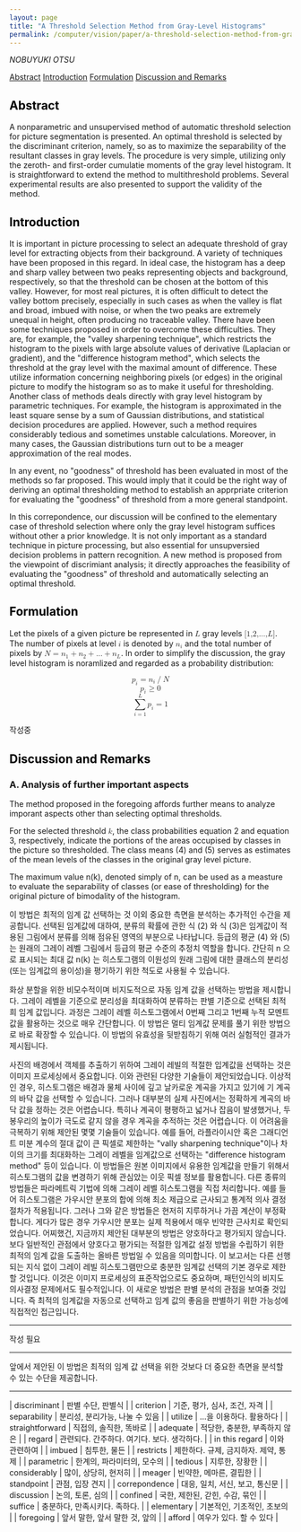 ```yaml
---
layout: page
title: "A Threshold Selection Method from Gray-Level Histograms"
permalink: /computer/vision/paper/a-threshold-selection-method-from-gray-level-histograms/
---
```


_NOBUYUKI OTSU_

[Abstract](#abstract)
[Introduction](#introduction)
[Formulation](#formulation)
[Discussion and Remarks](#discussion)

## <a name="abstract" style="color: #000000;">Abstract</a>

A nonparametric and unsupervised method of automatic threshold selection for picture segmentation is presented. An optimal threshold is selected by the discriminant criterion, namely, so as to maximize the separability of the resultant classes in gray levels. The procedure is very simple, utilizing only the zeroth- and first-order cumulatie moments of the gray level histogram. It is straightforward to extend the method to multithreshold problems. Several experimental results are also presented to support the validity of the method.

## <a name="introduction" style="color: #000000;">Introduction</a>

It is important in picture processing to select an adequate threshold of gray level for extracting objects from their background. A variety of techniques have been proposed in this regard. In ideal case, the histogram has a deep and sharp valley between two peaks representing objects and background, respectively, so that the threshold can be chosen at the bottom of this valley. However, for most real pictures, it is often difficult to detect the valley bottom precisely, especially in such cases as when the valley is flat and broad, imbued with noise, or when the two peaks are extremely unequal in height, often producing no traceable valley. There have been some techniques proposed in order to overcome these difficulties. They are, for example, the "valley sharpening technique", which restricts the histogram to the pixels with large absolute values of derivative (Laplacian or gradient), and the "difference histogram method", which selects the threshold at the gray level with the maximal amount of difference. These utilize information concerning neighboring pixels (or edges) in the original picture to modify the histogram so as to make it useful for thresholding. Another class of methods deals directly with gray level histogram by parametric techniques. For example, the histogram is approximated in the least square sense by a sum of Gaussian distributions, and statistical decision procedures are applied. However, such a method requires considerably tedious and sometimes unstable calculations. Moreover, in many cases, the Gaussian distributions turn out to be a meager approximation of the real modes.

In any event, no "goodness" of threshold has been evaluated in most of the methods so far proposed. This would imply that it could be the right way of deriving an optimal thresholding method to establish an apprpriate criterion for evaluating the "goodness" of threshold from a more general standpoint.

In this correpondence, our discussion will be confined to the elementary case of threshold selection where only the gray level histogram suffices without other a prior knowledge. It is not only important as a standard technique in picture processing, but also essential for unsupversied decision problems in pattern recognition. A new method is proposed from the viewpoint of discrimiant analysis; it directly approaches the feasibility of evaluating the "goodness" of threshold and automatically selecting an optimal threshold.

## <a name="formulation" style="color: #000000;">Formulation</a>

Let the pixels of a given picture be represented in <math><mi>L</mi></math> gray levels <math><semantics><mrow><mo stretchy="false">[</mo><mn>1</mn><mi>,</mi><mn>2</mn><mi>,</mi><mn>...</mn><mi>,</mi><mi>L</mi><mo stretchy="false">]</mo></mrow></semantics></math>. The number of pixels at level <math><mi>i</mi></math> is denoted by <math><msub><mi>n</mi><mi>i</mi></msub></math> and the total number of pixels by <math><semantics><mrow><mi>N</mi><mo stretchy="false">=</mo><mrow><msub><mi>n</mi><mn>1</mn></msub><mo stretchy="false">+</mo><msub><mi>n</mi><mn>2</mn></msub><mo stretchy="false">+</mo><mn>...</mn><mo stretchy="false">+</mo><msub><mi>n</mi><mi>L</mi></msub></mrow></mrow></semantics></math>. In order to simplify the discussion, the gray level histogram is noramlized and regarded as a probability distribution:

<math xmlns="http://www.w3.org/1998/Math/MathML" display="block">
 <semantics>
  <mrow>
   <msub>
    <mi>p</mi>
    <mi>i</mi>
   </msub>
   <mo stretchy="false">=</mo>
   <mrow>
    <msub>
     <mi>n</mi>
     <mi>i</mi>
    </msub>
    <mo stretchy="false">/</mo>
    <mi>N</mi>
   </mrow>
  </mrow>
  <annotation encoding="StarMath 5.0">p_i = {n_i} / N</annotation>
 </semantics>
</math>

<math xmlns="http://www.w3.org/1998/Math/MathML" display="block">
 <semantics>
  <mrow>
   <msub>
    <mi>p</mi>
    <mi>i</mi>
   </msub>
   <mo stretchy="false">≥</mo>
   <mn>0</mn>
  </mrow>
 </semantics>
</math>

<math xmlns="http://www.w3.org/1998/Math/MathML" display="block">
 <semantics>
  <mrow>
   <mrow>
    <munderover>
     <mo stretchy="false">∑</mo>
     <mrow>
      <mi>i</mi>
      <mo stretchy="false">=</mo>
      <mn>1</mn>
     </mrow>
     <mi>L</mi>
    </munderover>
    <msub>
     <mi>p</mi>
     <mi>i</mi>
    </msub>
   </mrow>
   <mo stretchy="false">=</mo>
   <mn>1</mn>
  </mrow>
 </semantics>
</math>



작성중

## <a name="discussion" style="color: #000000;">Discussion and Remarks</a>

### A. Analysis of further important aspects

The method proposed in the foregoing affords further means to analyze imporant aspects other than selecting optimal thresholds.

For the selected threshold <math><mi>k</mi></math>, the class probabilities equation 2 and equation 3, respectively, indicate the portions of the areas occupised by classes in the picture so thresholded. The class means (4) and (5) serves as estimates of the mean levels of the classes in the original gray level picture.

The maximum value n(k), denoted simply of n, can be used as a measture to evaluate the separability of classes (or ease of thresholding) for the original picture of bimodality of the histogram.

이 방법은 최적의 임계 값 선택하는 것 이외 중요한 측면을 분석하는 추가적인 수간을 제공합니다.
선택된 임계값에 대하여, 분류의 확률에 관한 식 (2) 와 식 (3)은 임계값이 적용된 그림에서 분류를 의해 점유된 영역의 부분으로 나타납니다. 등급의 평균 (4) 와 (5)는 원래의 그레이 레벨 그림에서 등급의 평균 수준의 추정치 역할을 합니다. 간단히 n 으로 표시되는 최대 값 n(k) 는 히스토그램의 이원성의 원래 그림에 대한 클래스의 분리성(또는 임계값의 용이성)을 평기하기 위한 척도로 사용될 수 있습니다.




화상 분할을 위한 비모수적이며 비지도적으로 자동 임계 값을 선택하는 방법을 제시합니다.
그레이 레벨을 기준으로 분리성을 최대화하여 분류하는 판별 기준으로 선택된 최적희 임계 값입니다.
과정은 그레이 레벨 히스토그램에서 0번째 그리고 1번째 누적 모멘트 값을 활용하는 것으로 매우 간단합니다.
이 방법은 멀티 임계값 문제를 풀기 위한 방법으로 바로 확장할 수 있습니다.
이 방법의 유효성을 뒷받침하기 위해 여러 실험적인 결과가 제시됩니다.

사진의 배경에서 객체를 추출하기 위하여 그레이 레빌의 적절한 입계값을 선택하는 것은 이미지 프로세싱에서 중요합니다. 이와 관련된 다양한 기술들이 제안되었습니다.
이상적인 경우, 히스토그램은 배경과 물체 사이에 깊고 날카로운 계곡을 가지고 있기에 기 계곡의 바닥 값을 선택할 수 있습니다.
그러나 대부분의 실제 사진에서는 정확하게 계곡의 바닥 값을 정하는 것은 어렵습니다. 특히나 계곡이 평평하고 넓거나
잡음이 발생했거나, 두 봉우리의 높이가 극도로 같지 않을 경우 계곡을 추적하는 것은 어렵습니다.
이 어려움을 극복하기 위해 제안된 몇몇 기술들이 있습니다.
예를 들어, 라플라이시안 혹은 그래디언트 미분 계수의 절대 값이 큰 픽셀로 제한하는 "vally sharpening technique"이나 차이의 크기를 최대화하는 그레이 레벨을 임계값으로 선택하는 "difference histogram method" 등이 있습니다.
이 방법들은 원본 이미지에서 유용한 임계값을 만들기 위해서 히스토그램의 값을 변경하기 위해 관심았는 이웃 픽셀 정보를 활용합니다.
다른 종류의 방법들은 파라메트릭 기법에 의해 그레이 레벨 히스토그램을 직접 처리합니다.
예를 들어 히스토그램은 가우시안 분포의 합에 의해 최소 제급으로 근사되고 통계적 의사 결정 절차가 적용됩니다.
그러나 그와 같은 방법들은 현저히 지루하거나 가끔 계산이 부정확합니다.
게다가 많은 경우 가우시안 분포는 실제 적용에서 매우 빈약한 근사치로 확인되었습니다.
어찌했건, 지금까지 제안된 대부분의 방법은 양호하다고 평가되지 않습니다.
보다 일반적인 관점에서 양호다고 평가되는 적절한 임계값 설정 방법을 수립하기 위한 최적의 임계 값을 도출하는 올바른 방법일 수 있음을 의미합니다.
이 보고서는 다른 선행되는 지식 없이 그레이 레빌 히스토그램만으로 충분한 임계값 선택의 기본 경우로 제한할 것입니다. 이것은 이미지 프로세싱의 표준작업으로도 중요하며, 패턴인식의 비지도 의사결정 문제에서도 필수적입니다.
이 새로운 방법은 판별 분석의 관점을 보여줄 것입니다. 즉 최적의 임계값을 자동으로 선택하고 임계 값의 좋음을 판별하기 위한 가능성에 직접적인 접근입니다.

----

작성 필요

----

앞에서 제안된 이 방법은 최적의 임계 값 선택을 위한 것보다 더 중요한 측면을 분석할 수 있는 수단을 제공합니다.

----

| discriminant    | 판별 수단, 판별식 |
| criterion       | 기준, 평가, 심사, 조건, 자격 |
| separability    | 분리성, 분리가능, 나눌 수 있음 |
| utilize         | ...을 이용하다. 활용하다 |
| straightforward | 직접의, 솔직한, 똑바로 |
| adequate        | 적당한, 충분한, 부족하지 않은 |
| regard          | 관련되다. 간주하다. 여기다. 보다. 생각하다. |
| in this regard  | 이와 관련하여 |
| imbued          | 침투한, 물든 |
| restricts       | 제한하다. 규제, 금지하자. 제약, 통제 |
| parametric      | 한계의, 파라미터의, 모수의 |
| tedious         | 지루한, 장황한 |
| considerably    | 많이, 상당히, 현저히 |
| meager          | 빈약한, 메마른, 결핍한 |
| standpoint      | 관점, 입장 견지 |
| correpondence   | 대응, 일치, 서신, 보고, 통신문 |
| discussion      | 논의, 토론, 심의 |
| confined        | 국한, 제한된, 갇힌, 수감, 묶인 |
| suffice         | 충분하다, 만족시키다. 족하다. |
| elementary      | 기본적인, 기초적인, 초보의 |
| foregoing       | 앞서 말한, 앞서 말한 것, 앞의 |
| afford          | 여우가 있다. 할 수 있다 |
